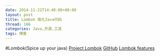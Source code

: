 ```yaml
---
date: 2014-11-21T14:40:08+08:00
layout: post
title: Lombok 简化Java代码
thread: 166
categories: Java,开源,工具
tags: 博客
---
```



#Lombok(Spice up your java)
[Project Lombok](http://projectlombok.org/)
[GitHub](https://github.com/rzwitserloot/lombok)
[Lombok features](http://projectlombok.org/features/index.html)
